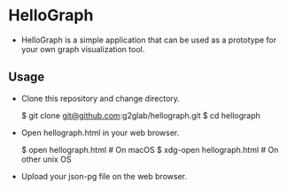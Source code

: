 # HelloGraph
 * HelloGraph is a simple application that can be used as a prototype for your own graph visualization tool.
## Usage
 * Clone this repository and change directory.
 
    $ git clone git@github.com:g2glab/hellograph.git
    $ cd hellograph

* Open hellograph.html in your web browser.

    $ open hellograph.html     # On macOS
    $ xdg-open hellograph.html # On other unix OS
    
 * Upload your json-pg file on the web browser.
